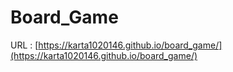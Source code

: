 # Board_Game

URL :  [https://karta1020146.github.io/board_game/](https://karta1020146.github.io/board_game/) 
<!-- 
## Recommended IDE Setup

- [VS Code](https://code.visualstudio.com/) + [Volar](https://marketplace.visualstudio.com/items?itemName=Vue.volar) (and disable Vetur) + [TypeScript Vue Plugin (Volar)](https://marketplace.visualstudio.com/items?itemName=Vue.vscode-typescript-vue-plugin). -->
